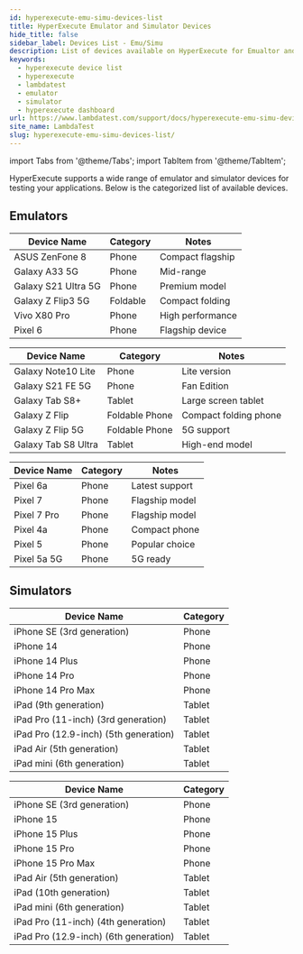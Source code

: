 ```yaml
---
id: hyperexecute-emu-simu-devices-list
title: HyperExecute Emulator and Simulator Devices
hide_title: false
sidebar_label: Devices List - Emu/Simu
description: List of devices available on HyperExecute for Emualtor and Simulator
keywords:
  - hyperexecute device list
  - hyperexecute
  - lambdatest
  - emulator
  - simulator
  - hyperexecute dashboard
url: https://www.lambdatest.com/support/docs/hyperexecute-emu-simu-devices-list/
site_name: LambdaTest
slug: hyperexecute-emu-simu-devices-list/
---
```


import Tabs from '@theme/Tabs';
import TabItem from '@theme/TabItem';

<script type="application/ld+json"
      dangerouslySetInnerHTML={{ __html: JSON.stringify({
       "@context": "https://schema.org",
        "@type": "BreadcrumbList",
        "itemListElement": [{
          "@type": "ListItem",
          "position": 1,
          "name": "Home",
          "item": "https://www.lambdatest.com"
        },{
          "@type": "ListItem",
          "position": 2,
          "name": "Appium",
          "item": "https://www.lambdatest.com/support/docs/"
        },{
          "@type": "ListItem",
          "position": 3,
          "name": "Virtual Devices - HyperExecute",
          "item": "https://www.lambdatest.com/support/docs/hyperexecute-run-jmeter-tests/"
        }]
      })
    }}
></script>
HyperExecute supports a wide range of emulator and simulator devices for testing your applications. Below is the categorized list of available devices.

## Emulators
<Tabs className="docs__val">

<TabItem value="Android 13" label="Android 13" default>

| Device Name            | Category | Notes              |
|------------------------|----------|--------------------|
| ASUS ZenFone 8         | Phone    | Compact flagship   |
| Galaxy A33 5G          | Phone    | Mid-range          |
| Galaxy S21 Ultra 5G    | Phone    | Premium model      |
| Galaxy Z Flip3 5G      | Foldable | Compact folding    |
| Vivo X80 Pro           | Phone    | High performance   |
| Pixel 6                | Phone    | Flagship device    |

</TabItem>

<TabItem value="Android 14" label="Android 14" default>

|   Device Name            |   Category        |   Notes              |
|--------------------------|-------------------|----------------------|
| Galaxy Note10 Lite       | Phone             | Lite version         |
| Galaxy S21 FE 5G         | Phone             | Fan Edition          |
| Galaxy Tab S8+           | Tablet            | Large screen tablet  |
| Galaxy Z Flip            | Foldable Phone    | Compact folding phone|
| Galaxy Z Flip 5G         | Foldable Phone    | 5G support           |
| Galaxy Tab S8 Ultra      | Tablet            | High-end model       |

</TabItem>

<TabItem value="Android 15" label="Android 15" default>

|   Device Name    |   Category   |   Notes          |
|------------------|--------------|------------------|
| Pixel 6a         | Phone        | Latest support   |
| Pixel 7          | Phone        | Flagship model   |
| Pixel 7 Pro      | Phone        | Flagship model   |
| Pixel 4a         | Phone        | Compact phone    |
| Pixel 5          | Phone        | Popular choice   |
| Pixel 5a 5G      | Phone        | 5G ready         |

</TabItem>
</Tabs>

## Simulators
<Tabs className="docs__val">

<TabItem value="iOS 16.0" label="iOS 16.0" default>

| Device Name                          | Category       |
|--------------------------------------|----------------|
| iPhone SE (3rd generation)           | Phone          |
| iPhone 14                            | Phone          |
| iPhone 14 Plus                       | Phone          |
| iPhone 14 Pro                        | Phone          |
| iPhone 14 Pro Max                    | Phone          |
| iPad (9th generation)                | Tablet         |
| iPad Pro (11-inch) (3rd generation)  | Tablet         |
| iPad Pro (12.9-inch) (5th generation)| Tablet         |
| iPad Air (5th generation)            | Tablet         |
| iPad mini (6th generation)           | Tablet         |

</TabItem>

<TabItem value="iOS 17.0" label="iOS 17.0" default>

| Device Name                          | Category |
|--------------------------------------|----------|
| iPhone SE (3rd generation)           | Phone    |
| iPhone 15                            | Phone    |
| iPhone 15 Plus                       | Phone    |
| iPhone 15 Pro                        | Phone    |
| iPhone 15 Pro Max                    | Phone    |
| iPad Air (5th generation)            | Tablet   |
| iPad (10th generation)               | Tablet   |
| iPad mini (6th generation)           | Tablet   |
| iPad Pro (11-inch) (4th generation)  | Tablet   |
| iPad Pro (12.9-inch) (6th generation)| Tablet   |
</TabItem>
</Tabs>
